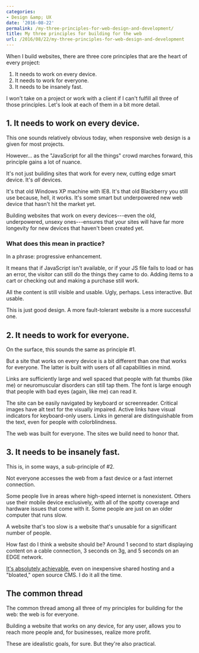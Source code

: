 ```yaml
---
categories:
- Design &amp; UX
date: '2016-08-22'
permalink: /my-three-principles-for-web-design-and-development/
title: My three principles for building for the web
url: /2016/08/22/my-three-principles-for-web-design-and-development
---
```


When I build websites, there are three core principles that are the heart of every project:

<ol>
<li>It needs to work on every device.</li>
<li>It needs to work for everyone.</li>
<li>It needs to be insanely fast.</li>
</ol>

I won't take on a project or work with a client if I can't fulfill all three of those principles. Let's look at each of them in a bit more detail.

<h2>1. It needs to work on every device.</h2>

This one sounds relatively obvious today, when responsive web design is a given for most projects.

However... as the "JavaScript for all the things" crowd marches forward, this principle gains a lot of nuance.

It's not just building sites that work for every new, cutting edge smart device. It's <em>all</em> devices.

It's that old Windows XP machine with IE8. It's that old Blackberry you still use because, hell, it works. It's some smart but underpowered new web device that hasn't hit the market yet.

Building websites that work on every devices---even the old, underpowered, unsexy ones---ensures that your sites will have far more longevity for new devices that haven't been created yet.

<h3>What does this mean in practice?</h3>

In a phrase: progressive enhancement.

It means that if JavaScript isn't available, or if your JS file fails to load or has an error, the visitor can still do the things they came to do. Adding items to a cart or checking out and making a purchase still work.

All the content is still visible and usable. Ugly, perhaps. Less interactive. But usable.

This is just good design. A more fault-tolerant website is a more successful one.

<h2>2. It needs to work for everyone.</h2>

On the surface, this sounds the same as principle #1.

But a site that works on every device is a bit different than one that works for everyone. The latter is built with users of all capabilities in mind.

Links are sufficiently large and well spaced that people with fat thumbs (like me) or neuromuscular disorders can still tap them. The font is large enough that people with bad eyes (again, like me) can read it.

The site can be easily navigated by keyboard or screenreader. Critical images have alt text for the visually impaired. Active links have visual indicators for keyboard-only users. Links in general are distinguishable from the text, even for people with colorblindness.

The web was built for everyone. The sites we build need to honor that.

<h2>3. It needs to be insanely fast.</h2>

This is, in some ways, a sub-principle of #2.

Not everyone accesses the web from a fast device or a fast internet connection.

Some people live in areas where high-speed internet is nonexistent. Others use their mobile device exclusively, with all of the spotty coverage and hardware issues that come with it. Some people are just on an older computer that runs slow.

A website that's too slow is a website that's unusable for a significant number of people.

How fast do I think a website should be? Around 1 second to start displaying content on a cable connection, 3 seconds on 3g, and 5 seconds on an EDGE network.

<a href="https://gomakethings.com/wicked-fast-websites/">It's absolutely achievable</a>, even on inexpensive shared hosting and a "bloated," open source CMS. I do it all the time.

<h2>The common thread</h2>

The common thread among all three of my principles for building for the web: the web is for everyone.

Building a website that works on any device, for any user, allows you to reach more people and, for businesses, realize more profit.

These are idealistic goals, for sure. But they're also practical.